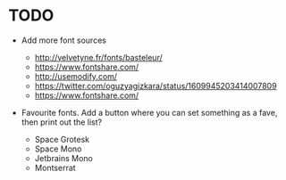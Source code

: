 # TODO

- Add more font sources

  - http://velvetyne.fr/fonts/basteleur/
  - https://www.fontshare.com/
  - http://usemodify.com/
  - https://twitter.com/oguzyagizkara/status/1609945203414007809
  - https://www.fontshare.com/

- Favourite fonts. Add a button where you can set something as a fave, then print out the list?
  - Space Grotesk
  - Space Mono
  - Jetbrains Mono
  - Montserrat
